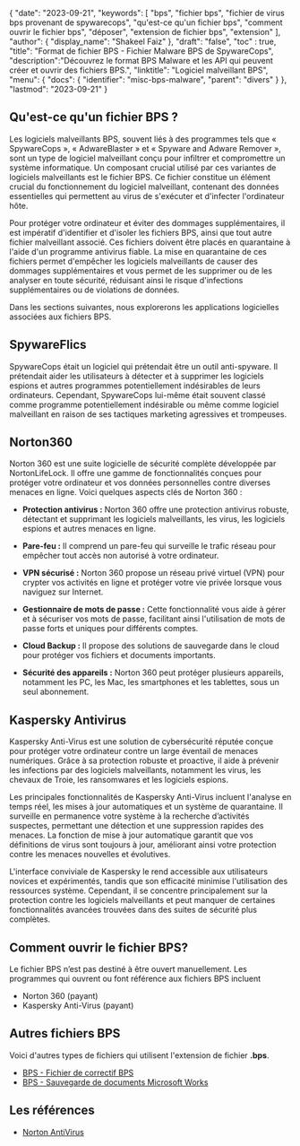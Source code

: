 {
"date": "2023-09-21",
  "keywords": [
"bps",
"fichier bps",
"fichier de virus bps provenant de spywarecops",
"qu'est-ce qu'un fichier bps",
"comment ouvrir le fichier bps",
"déposer",
"extension de fichier bps",
"extension"
],
  "author": {
"display_name": "Shakeel Faiz"
},
"draft": "false",
"toc" : true,
"title": "Format de fichier BPS - Fichier Malware BPS de SpywareCops",
  "description":"Découvrez le format BPS Malware et les API qui peuvent créer et ouvrir des fichiers BPS.",
"linktitle": "Logiciel malveillant BPS",
  "menu": {
    "docs": {
      "identifier": "misc-bps-malware",
"parent": "divers"
}
},
"lastmod": "2023-09-21"
}

## Qu'est-ce qu'un fichier BPS ?

Les logiciels malveillants BPS, souvent liés à des programmes tels que « SpywareCops », « AdwareBlaster » et « Spyware and Adware Remover », sont un type de logiciel malveillant conçu pour infiltrer et compromettre un système informatique. Un composant crucial utilisé par ces variantes de logiciels malveillants est le fichier BPS. Ce fichier constitue un élément crucial du fonctionnement du logiciel malveillant, contenant des données essentielles qui permettent au virus de s'exécuter et d'infecter l'ordinateur hôte.

Pour protéger votre ordinateur et éviter des dommages supplémentaires, il est impératif d'identifier et d'isoler les fichiers BPS, ainsi que tout autre fichier malveillant associé. Ces fichiers doivent être placés en quarantaine à l'aide d'un programme antivirus fiable. La mise en quarantaine de ces fichiers permet d'empêcher les logiciels malveillants de causer des dommages supplémentaires et vous permet de les supprimer ou de les analyser en toute sécurité, réduisant ainsi le risque d'infections supplémentaires ou de violations de données.

Dans les sections suivantes, nous explorerons les applications logicielles associées aux fichiers BPS.

## SpywareFlics

SpywareCops était un logiciel qui prétendait être un outil anti-spyware. Il prétendait aider les utilisateurs à détecter et à supprimer les logiciels espions et autres programmes potentiellement indésirables de leurs ordinateurs. Cependant, SpywareCops lui-même était souvent classé comme programme potentiellement indésirable ou même comme logiciel malveillant en raison de ses tactiques marketing agressives et trompeuses.

## Norton360

Norton 360 est une suite logicielle de sécurité complète développée par NortonLifeLock. Il offre une gamme de fonctionnalités conçues pour protéger votre ordinateur et vos données personnelles contre diverses menaces en ligne. Voici quelques aspects clés de Norton 360 :

- **Protection antivirus :** Norton 360 offre une protection antivirus robuste, détectant et supprimant les logiciels malveillants, les virus, les logiciels espions et autres menaces en ligne.

- **Pare-feu :** Il comprend un pare-feu qui surveille le trafic réseau pour empêcher tout accès non autorisé à votre ordinateur.

- **VPN sécurisé :** Norton 360 propose un réseau privé virtuel (VPN) pour crypter vos activités en ligne et protéger votre vie privée lorsque vous naviguez sur Internet.

- **Gestionnaire de mots de passe :** Cette fonctionnalité vous aide à gérer et à sécuriser vos mots de passe, facilitant ainsi l'utilisation de mots de passe forts et uniques pour différents comptes.

- **Cloud Backup :** Il propose des solutions de sauvegarde dans le cloud pour protéger vos fichiers et documents importants.

- **Sécurité des appareils :** Norton 360 peut protéger plusieurs appareils, notamment les PC, les Mac, les smartphones et les tablettes, sous un seul abonnement.

## Kaspersky Antivirus

Kaspersky Anti-Virus est une solution de cybersécurité réputée conçue pour protéger votre ordinateur contre un large éventail de menaces numériques. Grâce à sa protection robuste et proactive, il aide à prévenir les infections par des logiciels malveillants, notamment les virus, les chevaux de Troie, les ransomwares et les logiciels espions.

Les principales fonctionnalités de Kaspersky Anti-Virus incluent l'analyse en temps réel, les mises à jour automatiques et un système de quarantaine. Il surveille en permanence votre système à la recherche d’activités suspectes, permettant une détection et une suppression rapides des menaces. La fonction de mise à jour automatique garantit que vos définitions de virus sont toujours à jour, améliorant ainsi votre protection contre les menaces nouvelles et évolutives.

L'interface conviviale de Kaspersky le rend accessible aux utilisateurs novices et expérimentés, tandis que son efficacité minimise l'utilisation des ressources système. Cependant, il se concentre principalement sur la protection contre les logiciels malveillants et peut manquer de certaines fonctionnalités avancées trouvées dans des suites de sécurité plus complètes.

## Comment ouvrir le fichier BPS?

Le fichier BPS n’est pas destiné à être ouvert manuellement. Les programmes qui ouvrent ou font référence aux fichiers BPS incluent

- Norton 360 (payant)
- Kaspersky Anti-Virus (payant)

## Autres fichiers BPS

Voici d'autres types de fichiers qui utilisent l'extension de fichier **.bps**.

- [BPS - Fichier de correctif BPS](/fr/game/bps/)
- [BPS - Sauvegarde de documents Microsoft Works](/fr/misc/bps-works/)

## Les références
* [Norton AntiVirus](https://en.wikipedia.org/wiki/Norton_AntiVirus)

